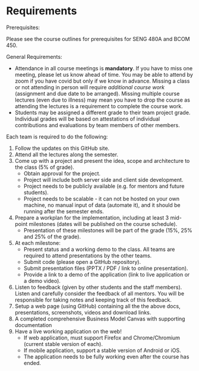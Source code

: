 # Requirements

Prerequisites:

Please see the course outlines for prerequisites for SENG 480A and BCOM 450.

General Requirements:

- Attendance in all course meetings is **mandatory**. If you have to miss one meeting, please let us know ahead of time. You may be able to attend by zoom if you have covid but only if we know in advance. Missing a class or not attending in person will require *additional course work* (assignment and due date to be arranged). Missing multiple course lectures (even due to illness) may mean you have to drop the course as attending the lectures is a requirement to complete the course work. 
- Students may be assigned a different grade to their team project grade.  Individual grades will be based on attestations of individual contributions and evaluations by team members of other members. 

Each team is required to do the following:

1. Follow the updates on this GitHub site.
2. Attend all the lectures along the semester.
3. Come up with a project and present the idea, scope and architecture to the class (5% of grade).
    - Obtain approval for the project.
    - Project will include both server side and client side development.
    - Project needs to be publicly available (e.g. for mentors and future students).
    - Project needs to be scalable - it can not be hosted on your own machine, no manual input of data (automate it), and it should be running after the semester ends.
4. Prepare a workplan for the implementation, including at least 3 mid-point milestones (dates will be published on the course schedule).
    - Presentation of these milestones will be part of the grade (15%, 25% and 25% of the grade).
5. At each milestone:
    - Present status and a working demo to the class. All teams are required to attend presentations by the other teams.
    - Submit code (please open a GitHub repository).
    - Submit presentation files (PPTX / PDF / link to online presentation).
    - Provide a link to a demo of the application (link to live application or a demo video).
6. Listen to feedback (given by other students and the staff members). Listen and carefully consider the feedback of all mentors. You will be responsible for taking notes and keeping track of this feedback.  
7. Setup a web page (using GitHub) containing all the the above docs, presentations, screenshots, videos and download links.
8. A completed comprehensive Business Model Canvas with supporting documentation
9. Have a live working application on the web!
    - If web application, must support Firefox and Chrome/Chromium (current stable version of each).
    - If mobile application, support a stable version of Android or iOS.
    - The application needs to be fully working even after the course has ended.



